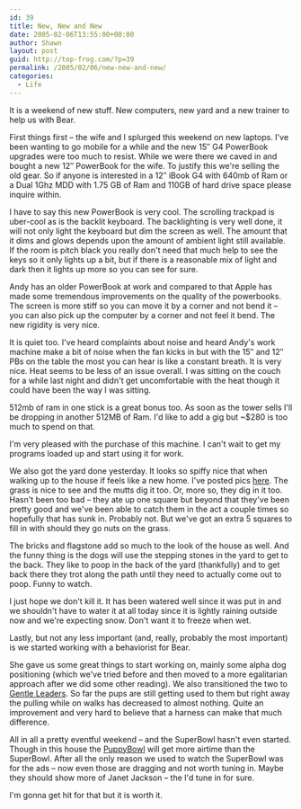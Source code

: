```yaml
---
id: 39
title: New, New and New
date: 2005-02-06T13:55:00+00:00
author: Shawn
layout: post
guid: http://top-frog.com/?p=39
permalink: /2005/02/06/new-new-and-new/
categories:
  - Life
---
```

It is a weekend of new stuff. New computers, new yard and a new trainer to help us with Bear.

First things first – the wife and I splurged this weekend on new laptops. I've been wanting to go mobile for a while and the new 15&#8243; G4 PowerBook upgrades were too much to resist. While we were there we caved in and bought a new 12&#8243; PowerBook for the wife. To justify this we're selling the old gear. So if anyone is interested in a 12&#8243; iBook G4 with 640mb of Ram or a Dual 1Ghz MDD with 1.75 GB of Ram and 110GB of hard drive space please inquire within. 

<!--more-->

I have to say this new PowerBook is very cool. The scrolling trackpad is uber-cool as is the backlit keyboard. The backlighting is very well done, it will not only light the keyboard but dim the screen as well. The amount that it dims and glows depends upon the amount of ambient light still available. If the room is pitch black you really don't need that much help to see the keys so it only lights up a bit, but if there is a reasonable mix of light and dark then it lights up more so you can see for sure.

Andy has an older PowerBook at work and compared to that Apple has made some tremendous improvements on the quality of the powerbooks. The screen is more stiff so you can move it by a corner and not bend it – you can also pick up the computer by a corner and not feel it bend. The new rigidity is very nice.

It is quiet too. I've heard complaints about noise and heard Andy's work machine make a bit of noise when the fan kicks in but with the 15&#8243; and 12&#8243; PBs on the table the most you can hear is like a constant breath. It is very nice. Heat seems to be less of an issue overall. I was sitting on the couch for a while last night and didn't get uncomfortable with the heat though it could have been the way I was sitting.

512mb of ram in one stick is a great bonus too. As soon as the tower sells I'll be dropping in another 512MB of Ram. I'd like to add a gig but ~$280 is too much to spend on that.

I'm very pleased with the purchase of this machine. I can't wait to get my programs loaded up and start using it for work.

We also got the yard done yesterday. It looks so spiffy nice that when walking up to the house if feels like a new home. I've posted pics [here](/gallery/TheYard). The grass is nice to see and the mutts dig it too. Or, more so, they dig in it too. Hasn't been too bad – they ate up one square but beyond that they've been pretty good and we've been able to catch them in the act a couple times so hopefully that has sunk in. Probably not. But we've got an extra 5 squares to fill in with should they go nuts on the grass.

The bricks and flagstone add so much to the look of the house as well. And the funny thing is the dogs will use the stepping stones in the yard to get to the back. They like to poop in the back of the yard (thankfully) and to get back there they trot along the path until they need to actually come out to poop. Funny to watch.

I just hope we don't kill it. It has been watered well since it was put in and we shouldn't have to water it at all today since it is lightly raining outside now and we're expecting snow. Don't want it to freeze when wet.

Lastly, but not any less important (and, really, probably the most important) is we started working with a behaviorist for Bear.

She gave us some great things to start working on, mainly some alpha dog positioning (which we've tried before and then moved to a more egalitarian approach after we did some other reading). We also transitioned the two to [Gentle Leaders](http://www.gentleleader.com/pages.cfm?id=29). So far the pups are still getting used to them but right away the pulling while on walks has decreased to almost nothing. Quite an improvement and very hard to believe that a harness can make that much difference. 

All in all a pretty eventful weekend – and the SuperBowl hasn't even started. Though in this house the [PuppyBowl](http://animal.discovery.com/convergence/puppybowl/puppybowl.html) will get more airtime than the SuperBowl. After all the only reason we used to watch the SuperBowl was for the ads – now even those are dragging and not worth tuning in. Maybe they should show more of Janet Jackson – the I'd tune in for sure.

I'm gonna get hit for that but it is worth it.